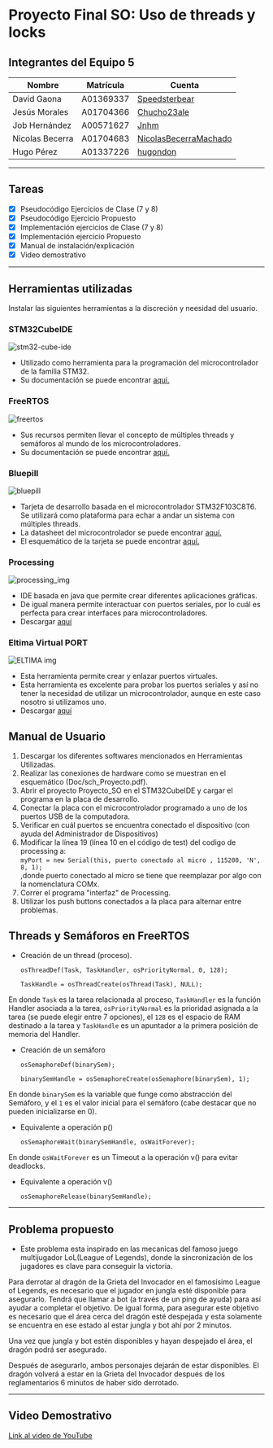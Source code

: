 # Proyecto Final SO: Uso de threads y locks 
## Integrantes del Equipo 5
| Nombre | Matrícula | Cuenta |
| ----------- | ----------- | ----------- |
| David Gaona  | A01369337  |[Speedsterbear](https://github.com/Speedsterbear)  |
| Jesús Morales| A01704366 | [Chucho23ale](https://github.com/Chucho23ale) |
| Job Hernández | A00571627 | [Jnhm](https://github.com/Jnhm) |
| Nicolas Becerra |A01704683  |[NicolasBecerraMachado](https://github.com/NicolasBecerraMachado)  |
| Hugo Pérez | A01337226 | [hugondon](https://github.com/Hugondon)  |
---
## Tareas
- [X] Pseudocódigo Ejercicios de Clase (7 y 8)
- [X] Pseudocódigo Ejercicio Propuesto
- [X] Implementación ejercicios de Clase (7 y 8)
- [X] Implementación ejercicio Propuesto
- [X] Manual de instalación/explicación
- [X] Video demostrativo
---
## Herramientas utilizadas
Instalar las siguientes herramientas a la discreción y neesidad del usuario.
### STM32CubeIDE
![stm32-cube-ide](https://user-images.githubusercontent.com/47252665/106367007-3465b880-6305-11eb-98c7-40b263969311.jpg)
- Utilizado como herramienta para la programación del microcontrolador de la familia STM32.
- Su documentación se puede encontrar [aquí.](https://www.st.com/en/development-tools/stm32cubeide.html#documentation)
### FreeRTOS
![freertos](https://user-images.githubusercontent.com/47252665/106366566-590c6100-6302-11eb-9a2c-a628cdd36abd.jpg)
- Sus recursos permiten llevar el concepto de múltiples threads y semáforos al mundo de los microcontroladores.
- Su documentación se puede encontrar [aquí.](https://www.freertos.org/Documentation/RTOS_book.html)
### Bluepill
![bluepill](https://user-images.githubusercontent.com/47252665/106808503-1616fa00-6630-11eb-9476-e1eb82aeda74.png)
- Tarjeta de desarrollo basada en el microcontrolador STM32F103C8T6. Se utilizará como plataforma para echar a andar un sistema con múltiples threads.
- La datasheet del microcontrolador se puede encontrar [aquí.](https://www.st.com/en/microcontrollers-microprocessors/stm32f103c8.html#documentation)
- El esquemático de la tarjeta se puede encontrar [aquí.](https://github.com/dhylands/stm32-test/blob/master/board-STM32F103-Mini/STM32F103C8T6-Schematic.pdf)
### Processing
![processing_img](https://user-images.githubusercontent.com/47252665/106808357-e7991f00-662f-11eb-8038-75ab7a09e618.png)
- IDE basada en java que permite crear diferentes aplicaciones gráficas.
- De igual manera permite interactuar con puertos seriales, por lo cuál es perfecta para crear interfaces para microcontroladores.
- Descargar [aquí](https://processing.org/download/)
### Eltima Virtual PORT
![ELTIMA img](https://www.eltima.com/imgnew/products/product-info/i-win/winLargeVspdIcon@2x.png)
- Esta herramienta permite crear y enlazar puertos virtuales.
- Esta herramienta es excelente para probar los puertos seriales y así no tener la necesidad de utilizar un microcontrolador, aunque  en este caso nosotro si utilizamos uno.
- Descargar [aquí](https://www.eltima.com/vspd-post-download.html)

## Manual de Usuario
1. Descargar los diferentes softwares mencionados en Herramientas Utilizadas.
2. Realizar las conexiones de hardware como se muestran en el esquemático (Doc/sch_Proyecto.pdf).
3. Abrir el proyecto Proyecto_SO en el STM32CubeIDE y cargar el programa en la placa de desarrollo.
4. Conectar la placa con el microcontrolador programado a uno de los puertos USB de la computadora.
5. Verificar en cuál puertos se encuentra conectado el dispositivo (con ayuda del Administrador de Dispositivos)
6. Modificar la línea 19 (línea 10 en el código de test) del codigo de processing a:    
  `myPort = new Serial(this, puerto conectado al micro , 115200, 'N', 8, 1);`  
   ,donde puerto conectado al micro se tiene que reemplazar por algo con la nomenclatura COMx.
7. Correr el programa "interfaz" de Processing.
8. Utilizar los push buttons conectados a la placa para alternar entre problemas.

## Threads y Semáforos en FreeRTOS
- Creación de un thread (proceso).

  `osThreadDef(Task, TaskHandler, osPriorityNormal, 0, 128);`
  
  `TaskHandle = osThreadCreate(osThread(Task), NULL);`
  
En donde `Task` es la tarea relacionada al proceso, `TaskHandler` es la función Handler asociada a la tarea, `osPriorityNormal` es la prioridad asignada a la tarea (se puede elegir entre 7 opciones), el `128` es el espacio de RAM destinado a la tarea y `TaskHandle` es un apuntador a la primera posición de memoria del Handler.
  
- Creación de un semáforo

  `osSemaphoreDef(binarySem);`
  
  `binarySemHandle = osSemaphoreCreate(osSemaphore(binarySem), 1);`
  
En donde `binarySem` es la variable que funge como abstracción del Semáforo, y el `1` es el valor inicial para el semáforo (cabe destacar que no pueden inicializarse en 0).
  
- Equivalente a operación p()

  `osSemaphoreWait(binarySemHandle, osWaitForever);`
  
En donde `osWaitForever` es un Timeout a la operación v() para evitar deadlocks.
  
- Equivalente a operación v()

  `osSemaphoreRelease(binarySemHandle);`

---
## Problema propuesto
- Este problema esta inspirado en las mecanicas del famoso juego multijugador LoL(League of Legends), donde la sincronización de los jugadores es clave para conseguir la victoria.

Para derrotar al dragón de la Grieta del Invocador en el famosísimo League of Legends, es necesario que el jugador en jungla esté disponible para asegurarlo.
Tendrá que llamar a bot (a través de un ping de ayuda) para así ayudar a completar el objetivo.
De igual forma, para asegurar este objetivo es necesario que el área cerca del dragón esté despejada y esta solamente se encuentra en ese estado al estar jungla y bot ahí por 2 minutos.

Una vez que jungla y bot estén disponibles y hayan despejado el área, el dragón podrá ser asegurado.

Después de asegurarlo, ambos personajes dejarán de estar disponibles. 
El dragón volverá a estar en la Grieta del Invocador después de los reglamentarios 6 minutos de haber sido derrotado.

---
## Video Demostrativo

[Link al video de YouTube](https://youtu.be/Hr0SjX6N1tY)
